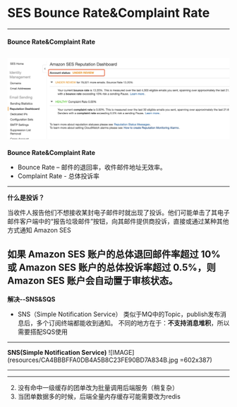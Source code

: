 # SES Bounce Rate&Complaint Rate
---
#### Bounce Rate&Complaint Rate
![](resources/7AA5DBFFCA2529E863B7DDCBAC669E90.jpg)
---
**Bounce Rate&Complaint Rate**
* Bounce Rate – 邮件的退回率，收件邮件地址无效率。
* Complaint Rate - 总体投诉率
---
**什么是投诉？**

当收件人报告他们不想接收某封电子邮件时就出现了投诉。他们可能单击了其电子邮件客户端中的“报告垃圾邮件”按钮，向其邮件提供商投诉，直接或通过某种其他方式通知 Amazon SES

**如果 Amazon SES 账户的总体退回邮件率超过 10% 或 Amazon SES 账户的总体投诉率超过 0.5%，则 Amazon SES 账户会自动置于审核状态。**
---
**解决--SNS&SQS**

* SNS（Simple Notification Service）
类似于MQ中的Topic，publish发布消息后，多个订阅终端都能收到通知。
不同的地方在于：**不支持消息堆积**，所以需要搭配SQS使用

---
**SNS(Simple Notification Service)**
![IMAGE](resources/CA4BBBFFA0DB4A5B8C23FE90BD7A834B.jpg =602x387)

---

---
2. 没有命中一级缓存的团单改为批量调用后端服务（稍复杂）
3. 当团单数据多的时候，后端全量内存缓存可能需要改为redis

